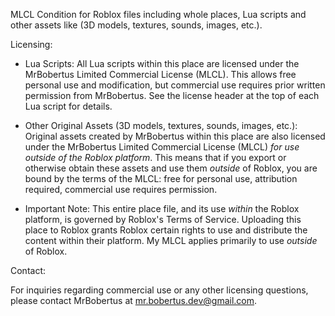 MLCL Condition for Roblox files including whole places, Lua scripts and other assets like (3D models, textures, sounds, images, etc.).

Licensing:

*   Lua Scripts: All Lua scripts within this place are licensed under the
    MrBobertus Limited Commercial License (MLCL). This allows free personal use
    and modification, but commercial use requires prior written permission from
    MrBobertus. See the license header at the top of each Lua script for details.

*   Other Original Assets (3D models, textures, sounds, images, etc.): Original assets created by
    MrBobertus within this place are also licensed under
    the MrBobertus Limited Commercial License (MLCL) *for use outside of the Roblox
    platform*.  This means that if you export or otherwise obtain these assets
    and use them *outside* of Roblox, you are bound by the terms of the MLCL:
    free for personal use, attribution required, commercial use requires
    permission.

*   Important Note: This entire place file, and its use *within* the Roblox
    platform, is governed by Roblox's Terms of Service. Uploading this place
    to Roblox grants Roblox certain rights to use and distribute the content
    within their platform. My MLCL applies primarily to use *outside* of Roblox.

Contact:

For inquiries regarding commercial use or any other licensing questions,
please contact MrBobertus at mr.bobertus.dev@gmail.com.
